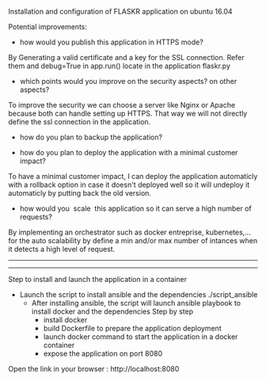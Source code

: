 Installation and configuration of FLASKR application on ubuntu 16.04 


Potential improvements:
- how would you publish this application in HTTPS mode?

By Generating a valid certificate and a key for the SSL connection. Refer them and debug=True in app.run() locate in the application flaskr.py

- which points would you improve on the security aspects? on other aspects?

To improve the security we can choose a server like Nginx or Apache because both can handle setting up HTTPS. That way we will not directly define the ssl connection in the application.

- how do you plan to backup the application?



- how do you plan to deploy the application with a minimal customer impact?

To have a minimal customer impact, I can deploy the application automaticly with a rollback option in case it doesn't deployed well so it will undeploy it automaticly by putting back the old version.

- how would you ​ scale ​ this application so it can serve a high number of requests?

By implementing an orchestrator such as docker entreprise, kubernetes,... for the auto scalability by define a min and/or max number of intances when it detects a high level of request.



--------------------------------------------------------------------------------------------------
-------------------------------------------------------------------------------------------------
Step to install and launch the application in a container

- Launch the script to install ansible and the dependencies
	./script_ansible
  - After installing ansible, the script will launch ansible playbook to install docker and the dependencies 
	Step by step
	- install docker
	- build Dockerfile to prepare the application deployment 
	- launch docker command to start the application in a docker container
	- expose the application on port 8080

Open the link in your browser : http://localhost:8080
